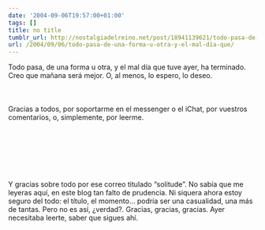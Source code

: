 ```yaml
---
date: '2004-09-06T19:57:00+01:00'
tags: []
title: no title
tumblr_url: http://nostalgiadelreino.net/post/18941139621/todo-pasa-de-una-forma-u-otra-y-el-mal-día-que
url: /2004/09/06/todo-pasa-de-una-forma-u-otra-y-el-mal-día-que/
---
```


<p>Todo pasa, de una forma u otra, y el mal día que tuve ayer, ha terminado. Creo que mañana será mejor. O, al menos, lo espero, lo deseo.<br/><br/><br/><br/>Gracias a todos, por soportarme en el messenger o el iChat, por vuestros comentarios, o, simplemente, por leerme.<br/><br/><br/><br/><br/><br/><br/><br/>Y gracias sobre todo por ese correo titulado &ldquo;solitude&rdquo;. No sabía que me leyeras aquí, en este blog tan falto de prudencia. Ni siquera ahora estoy seguro del todo: el título, el momento&hellip; podría ser una casualidad, una más de tantas. Pero no es así, ¿verdad?. Gracias, gracias, gracias. Ayer necesitaba leerte, saber que sigues ahí.</p><div class="blogger-post-footer"><img width="1" height="1" src="https://blogger.googleusercontent.com/tracker/1180118427259117074-3736354477018644319?l=nostalgiadelreino.blogspot.com" alt=""/></div>